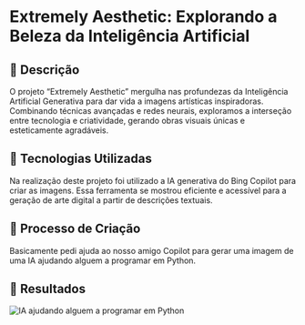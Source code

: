 # Extremely Aesthetic: Explorando a Beleza da Inteligência Artificial

## 📒 Descrição
O projeto “Extremely Aesthetic” mergulha nas profundezas da Inteligência Artificial Generativa para dar vida a imagens artísticas inspiradoras. Combinando técnicas avançadas e redes neurais, exploramos a interseção entre tecnologia e criatividade, gerando obras visuais únicas e esteticamente agradáveis.

## 🤖 Tecnologias Utilizadas
Na realização deste projeto foi utilizado a IA generativa do Bing Copilot para criar as imagens. Essa ferramenta se mostrou eficiente e acessível para a geração de arte digital a partir de descrições textuais.

## 🧐 Processo de Criação
Basicamente pedi ajuda ao nosso amigo Copilot para gerar uma imagem de uma IA ajudando alguem a programar em Python.

## 🚀 Resultados
![IA ajudando alguem a programar em Python](https://github.com/user-attachments/assets/2a62e65a-371f-4a84-aed9-1d1293949773)
